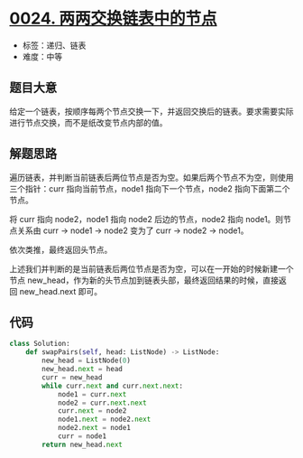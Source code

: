 # [0024. 两两交换链表中的节点](https://leetcode.cn/problems/swap-nodes-in-pairs/)

- 标签：递归、链表
- 难度：中等

## 题目大意

给定一个链表，按顺序每两个节点交换一下，并返回交换后的链表。要求需要实际进行节点交换，而不是纸改变节点内部的值。

## 解题思路

遍历链表，并判断当前链表后两位节点是否为空。如果后两个节点不为空，则使用三个指针：curr 指向当前节点，node1 指向下一个节点，node2 指向下面第二个节点。

将 curr 指向 node2，node1 指向 node2 后边的节点，node2 指向 node1。则节点关系由 curr → node1 → node2 变为了 curr → node2 → node1。

依次类推，最终返回头节点。

上述我们并判断的是当前链表后两位节点是否为空，可以在一开始的时候新建一个节点 new_head，作为新的头节点加到链表头部，最终返回结果的时候，直接返回 new_head.next 即可。

## 代码

```Python
class Solution:
    def swapPairs(self, head: ListNode) -> ListNode:
        new_head = ListNode(0)
        new_head.next = head
        curr = new_head
        while curr.next and curr.next.next:
            node1 = curr.next
            node2 = curr.next.next
            curr.next = node2
            node1.next = node2.next
            node2.next = node1
            curr = node1
        return new_head.next
```

